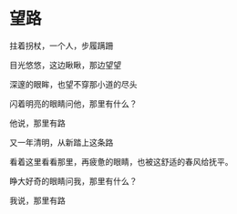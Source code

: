 # 望路

拄着拐杖，一个人，步履蹒跚

目光悠悠，这边瞅瞅，那边望望

深邃的眼眸，也望不穿那小道的尽头

闪着明亮的眼睛问他，那里有什么？

他说，那里有路



又一年清明，从新踏上这条路

看着这里看看那里，再疲惫的眼睛，也被这舒适的春风给抚平。

睁大好奇的眼睛问我，那里有什么？

我说，那里有路

